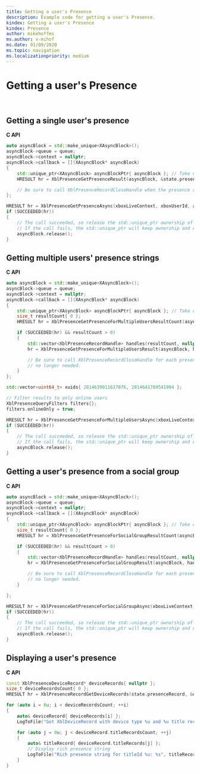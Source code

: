 ```yaml
---
title: Getting a user's Presence
description: Example code for getting a user's Presence.
kindex: Getting a user's Presence
kindex: Presence
author: mikehoffms
ms.author: v-mihof
ms.date: 01/09/2020
ms.topic: navigation
ms.localizationpriority: medium
---
```


# Getting a user's Presence

<!-- intro sentence here -->

 ​
## Getting a single user's presence

<!-- intro sentence here -->

**C API**
<!--  XblPresenceGetPresenceAsync_C.md.md -->
```cpp
auto asyncBlock = std::make_unique<XAsyncBlock>();
asyncBlock->queue = queue;
asyncBlock->context = nullptr;
asyncBlock->callback = [](XAsyncBlock* asyncBlock)
{
    std::unique_ptr<XAsyncBlock> asyncBlockPtr{ asyncBlock }; // Take over ownership of the XAsyncBlock*
    HRESULT hr = XblPresenceGetPresenceResult(asyncBlock, &state.presenceRecord);

    // Be sure to call XblPresenceRecordCloseHandle when the presence record is no longer needed.
};

HRESULT hr = XblPresenceGetPresenceAsync(xboxLiveContext, xboxUserId, asyncBlock.get());
if (SUCCEEDED(hr))
{
    // The call succeeded, so release the std::unique_ptr ownership of XAsyncBlock* since the callback will take over ownership.
    // If the call fails, the std::unique_ptr will keep ownership and delete the XAsyncBlock*
    asyncBlock.release();
}
```

<!-- in gdk only:
**Reference**
* [XAsyncBlock](xasyncblock.md)
* [XblPresenceGetPresenceAsync](xblpresencegetpresenceasync.md)
* [XblPresenceGetPresenceResult](xblpresencegetpresenceresult.md)
* [XblPresenceRecordCloseHandle](xblpresencerecordclosehandle.md)
-->


## Getting multiple users' presence strings

<!-- intro sentence here -->

**C API**
<!--  XblPresenceGetPresenceForMultipleUsersAsync_C.md -->
```cpp
auto asyncBlock = std::make_unique<XAsyncBlock>();
asyncBlock->queue = queue;
asyncBlock->context = nullptr;
asyncBlock->callback = [](XAsyncBlock* asyncBlock)
{
    std::unique_ptr<XAsyncBlock> asyncBlockPtr{ asyncBlock }; // Take over ownership of the XAsyncBlock*
    size_t resultCount{ 0 };
    HRESULT hr = XblPresenceGetPresenceForMultipleUsersResultCount(asyncBlock, &resultCount);

    if (SUCCEEDED(hr) && resultCount > 0)
    {
        std::vector<XblPresenceRecordHandle> handles(resultCount, nullptr);
        hr = XblPresenceGetPresenceForMultipleUsersResult(asyncBlock, handles.data(), resultCount);

        // Be sure to call XblPresenceRecordCloseHandle for each presence record when they are
        // no longer needed.
    }
};

std::vector<uint64_t> xuids{ 2814639011617876, 2814641789541994 };

// Filter results to only online users
XblPresenceQueryFilters filters{};
filters.onlineOnly = true;

HRESULT hr = XblPresenceGetPresenceForMultipleUsersAsync(xboxLiveContext, xuids.data(), xuids.size(), &filters, asyncBlock.get());
if (SUCCEEDED(hr))
{
    // The call succeeded, so release the std::unique_ptr ownership of XAsyncBlock* since the callback will take over ownership.
    // If the call fails, the std::unique_ptr will keep ownership and delete the XAsyncBlock*
    asyncBlock.release();
}
```

<!-- in gdk only:
**Reference**
* [XAsyncBlock](xasyncblock.md)
* [XblPresenceGetPresenceForMultipleUsersAsync](xblpresencegetpresenceformultipleusersasync.md)
* [XblPresenceGetPresenceForMultipleUsersResult](xblpresencegetpresenceformultipleusersresult.md)
* [XblPresenceGetPresenceForMultipleUsersResultCount](xblpresencegetpresenceformultipleusersresultcount.md)
* [XblPresenceQueryFilters](xblpresencequeryfilters.md)
* [XblPresenceRecordCloseHandle](xblpresencerecordclosehandle.md)
-->
<!-- * [XblPresenceRecordHandle](xblpresencerecordhandle.md) -->


## Getting a user's presence from a social group

<!-- intro sentence here -->

**C API**
<!--  XblPresenceGetPresenceForSocialGroupAsync_C.md -->
```cpp
auto asyncBlock = std::make_unique<XAsyncBlock>();
asyncBlock->queue = queue;
asyncBlock->context = nullptr;
asyncBlock->callback = [](XAsyncBlock* asyncBlock)
{
    std::unique_ptr<XAsyncBlock> asyncBlockPtr{ asyncBlock }; // Take over ownership of the XAsyncBlock*
    size_t resultCount{ 0 };
    HRESULT hr = XblPresenceGetPresenceForSocialGroupResultCount(asyncBlock, &resultCount);

    if (SUCCEEDED(hr) && resultCount > 0)
    {
        std::vector<XblPresenceRecordHandle> handles(resultCount, nullptr);
        hr = XblPresenceGetPresenceForSocialGroupResult(asyncBlock, handles.data(), resultCount);

        // Be sure to call XblPresenceRecordCloseHandle for each presence record when they are
        // no longer needed.
    }

};

HRESULT hr = XblPresenceGetPresenceForSocialGroupAsync(xboxLiveContext, "Favorites", nullptr, nullptr, asyncBlock.get());
if (SUCCEEDED(hr))
{
    // The call succeeded, so release the std::unique_ptr ownership of XAsyncBlock* since the callback will take over ownership.
    // If the call fails, the std::unique_ptr will keep ownership and delete the XAsyncBlock*
    asyncBlock.release();
}
```

<!-- in gdk only:
**Reference**
* [XAsyncBlock](xasyncblock.md)
* [XblPresenceGetPresenceForSocialGroupAsync](xblpresencegetpresenceforsocialgroupasync.md)
* [XblPresenceGetPresenceForSocialGroupResult](xblpresencegetpresenceforsocialgroupresult.md)
* [XblPresenceGetPresenceForSocialGroupResultCount](xblpresencegetpresenceforsocialgroupresultcount.md)
* [XblPresenceRecordCloseHandle](xblpresencerecordclosehandle.md)
-->
<!-- * [XblPresenceRecordHandle](xblpresencerecordhandle.md) -->


## Displaying a user's presence

<!-- intro sentence here -->

**C API**
<!--  _C.md -->
```cpp
const XblPresenceDeviceRecord* deviceRecords{ nullptr };
size_t deviceRecordsCount{ 0 };
HRESULT hr = XblPresenceRecordGetDeviceRecords(state.presenceRecord, &deviceRecords, &deviceRecordsCount);

for (auto i = 0u; i < deviceRecordsCount; ++i)
{
    auto& deviceRecord{ deviceRecords[i] };
    LogToFile("Got XblDeviceRecord with device type %u and %u title records", deviceRecord.deviceType, deviceRecord.titleRecordsCount);

    for (auto j = 0u; j < deviceRecord.titleRecordsCount; ++j)
    {
        auto& titleRecord{ deviceRecord.titleRecords[j] };
        // Display rich presence string
        LogToFile("Rich presence string for titleId %u: %s", titleRecord.titleId, titleRecord.richPresenceString);
    }
}
```

<!-- in gdk only:
**Reference**
* [XblPresenceDeviceRecord](xblpresencedevicerecord.md)
* [XblPresenceRecordGetDeviceRecords](xblpresencerecordgetdevicerecords.md)
-->
